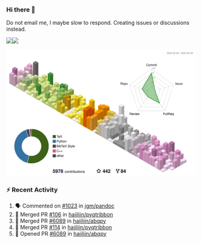 ### Hi there 👋

Do not email me, I maybe slow to respond. Creating issues or discussions instead.

<a href="https://haiiliin/"><img height="137px" src="https://github-readme-stats.vercel.app/api?username=haiiliin&hide_title=false&hide_border=true&show_icons=true&include_all_commits=true&count_private=true&line_height=21&text_color=000&icon_color=000&bg_color=0,ea6161,ffc64d,fffc4d,52fa5a&theme=graywhite" /><!-- wi*quL3fcV --><img height="137px" src="https://github-readme-stats.vercel.app/api/top-langs/?username=haiiliin&hide=html&hide_title=true&hide_border=true&layout=compact&langs_count=6&text_color=000&icon_color=fff&bg_color=0,52fa5a,4dfcff,c64dff&theme=graywhite" /></a>

![](./profile-3d-contrib/profile-season-animate.svg)

### :zap: Recent Activity

<!--START_SECTION:activity-->
1. 🗣 Commented on [#1023](https://github.com/jgm/pandoc/issues/1023#issuecomment-2914879919) in [jgm/pandoc](https://github.com/jgm/pandoc)
2. 🎉 Merged PR [#106](https://github.com/haiiliin/pyqtribbon/pull/106) in [haiiliin/pyqtribbon](https://github.com/haiiliin/pyqtribbon)
3. 🎉 Merged PR [#6089](https://github.com/haiiliin/abqpy/pull/6089) in [haiiliin/abqpy](https://github.com/haiiliin/abqpy)
4. 🎉 Merged PR [#114](https://github.com/haiiliin/pyqtribbon/pull/114) in [haiiliin/pyqtribbon](https://github.com/haiiliin/pyqtribbon)
5. 💪 Opened PR [#6089](https://github.com/haiiliin/abqpy/pull/6089) in [haiiliin/abqpy](https://github.com/haiiliin/abqpy)
<!--END_SECTION:activity-->
